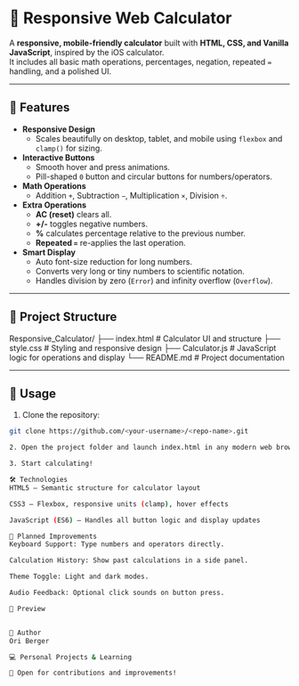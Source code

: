 # 🧮 Responsive Web Calculator

A **responsive, mobile-friendly calculator** built with **HTML, CSS, and Vanilla JavaScript**, inspired by the iOS calculator.  
It includes all basic math operations, percentages, negation, repeated `=` handling, and a polished UI.

---

## 🚀 Features

- **Responsive Design**
  - Scales beautifully on desktop, tablet, and mobile using `flexbox` and `clamp()` for sizing.
- **Interactive Buttons**
  - Smooth hover and press animations.
  - Pill-shaped `0` button and circular buttons for numbers/operators.
- **Math Operations**
  - Addition `+`, Subtraction `−`, Multiplication `×`, Division `÷`.
- **Extra Operations**
  - **AC (reset)** clears all.
  - **+/-** toggles negative numbers.
  - **%** calculates percentage relative to the previous number.
  - **Repeated `=`** re-applies the last operation.
- **Smart Display**
  - Auto font-size reduction for long numbers.
  - Converts very long or tiny numbers to scientific notation.
  - Handles division by zero (`Error`) and infinity overflow (`Overflow`).

---

## 📂 Project Structure

Responsive_Calculator/
├── index.html # Calculator UI and structure
├── style.css # Styling and responsive design
├── Calculator.js # JavaScript logic for operations and display
└── README.md # Project documentation


---

## 📖 Usage

1. Clone the repository:

```bash
git clone https://github.com/<your-username>/<repo-name>.git

2. Open the project folder and launch index.html in any modern web browser.

3. Start calculating!

🛠️ Technologies
HTML5 – Semantic structure for calculator layout

CSS3 – Flexbox, responsive units (clamp), hover effects

JavaScript (ES6) – Handles all button logic and display updates

🎯 Planned Improvements
Keyboard Support: Type numbers and operators directly.

Calculation History: Show past calculations in a side panel.

Theme Toggle: Light and dark modes.

Audio Feedback: Optional click sounds on button press.

📸 Preview


👤 Author
Ori Berger

💻 Personal Projects & Learning

🌱 Open for contributions and improvements!
